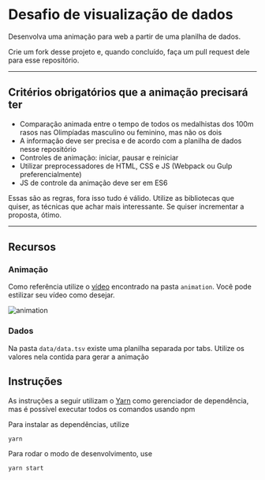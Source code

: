 # Desafio de visualização de dados

 Desenvolva uma animação para web a partir de uma planilha de dados.

 Crie um fork desse projeto e, quando concluído, faça um pull request dele para esse repositório.

 ---

## Critérios obrigatórios que a animação precisará ter

- Comparação animada entre o tempo de todos os medalhistas dos 100m rasos nas Olimpíadas masculino ou feminino, mas não os dois
- A informação deve ser precisa e de acordo com a planilha de dados nesse repositório
- Controles de animação: iniciar, pausar e reiniciar
- Utilizar preprocessadores de HTML, CSS e JS (Webpack ou Gulp preferencialmente)
- JS de controle da animação deve ser em ES6

Essas são as regras, fora isso tudo é válido. Utilize as bibliotecas que quiser, as técnicas que achar mais interessante. Se quiser incrementar a proposta, ótimo.

---

## Recursos

### Animação

Como referência utilize o [vídeo](./animation/animation.mp4) encontrado na pasta `animation`. Você pode estilizar seu vídeo como desejar.

![animation](./animation/animation.png)

### Dados

Na pasta `data/data.tsv` existe uma planilha separada por tabs. Utilize os valores nela contida para gerar a animação

## Instruções

As instruções a seguir utilizam o [Yarn](https://yarnpkg.com/) como gerenciador de dependência, mas é possível executar todos os comandos usando npm

Para instalar as dependências, utilize
```shell
yarn
```

Para rodar o modo de desenvolvimento, use
```shell
yarn start
```